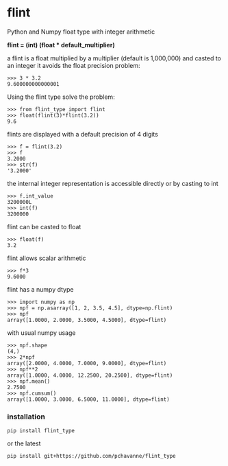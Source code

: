  flint
========

Python and Numpy float type with integer arithmetic

**flint = (int) (float * default_multiplier)**

a flint is a float multiplied by a multiplier (default is 1,000,000) and casted to an integer
it avoids the float precision problem:

    >>> 3 * 3.2
    9.600000000000001

Using the flint type solve the problem:

    >>> from flint_type import flint
    >>> float(flint(3)*flint(3.2))
    9.6

flints are displayed with a default precision of 4 digits

    >>> f = flint(3.2)
    >>> f
    3.2000
    >>> str(f)
    '3.2000'
    
the internal integer representation is accessible directly or by casting to int

    >>> f.int_value
    3200000L
    >>> int(f)
    3200000

flint can be casted to float

    >>> float(f)
    3.2

flint allows scalar arithmetic

    >>> f*3
    9.6000
    
flint has a numpy dtype

    >>> import numpy as np
    >>> npf = np.asarray([1, 2, 3.5, 4.5], dtype=np.flint)
    >>> npf
    array([1.0000, 2.0000, 3.5000, 4.5000], dtype=flint)

with usual numpy usage

    >>> npf.shape
    (4,)
    >>> 2*npf
    array([2.0000, 4.0000, 7.0000, 9.0000], dtype=flint)
    >>> npf**2
    array([1.0000, 4.0000, 12.2500, 20.2500], dtype=flint)
    >>> npf.mean()
    2.7500
    >>> npf.cumsum()
    array([1.0000, 3.0000, 6.5000, 11.0000], dtype=flint)

    
### installation

    pip install flint_type

or the latest

    pip install git+https://github.com/pchavanne/flint_type
